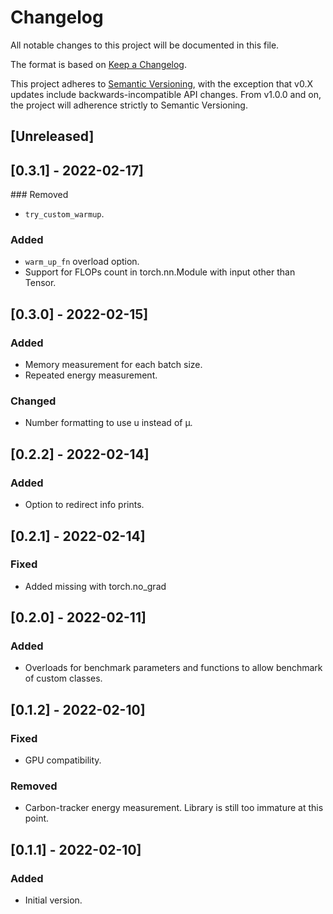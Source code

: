 # Changelog
All notable changes to this project will be documented in this file.

The format is based on [Keep a Changelog](https://keepachangelog.com/en/1.0.0/).

This project adheres to [Semantic Versioning](https://semver.org/spec/v2.0.0.html), with the exception that v0.X updates include backwards-incompatible API changes.
From v1.0.0 and on, the project will adherence strictly to Semantic Versioning.


## [Unreleased]


## [0.3.1] - 2022-02-17]
### Removed
- `try_custom_warmup`.

### Added
- `warm_up_fn` overload option.
- Support for FLOPs count in torch.nn.Module with input other than Tensor.


## [0.3.0] - 2022-02-15]
### Added
- Memory measurement for each batch size.
- Repeated energy measurement.

### Changed
- Number formatting to use u instead of µ.


## [0.2.2] - 2022-02-14]
### Added
- Option to redirect info prints.


## [0.2.1] - 2022-02-14]
### Fixed
- Added missing with torch.no_grad


## [0.2.0] - 2022-02-11]
### Added
- Overloads for benchmark parameters and functions to allow benchmark of custom classes.


## [0.1.2] - 2022-02-10]
### Fixed
- GPU compatibility.

### Removed
- Carbon-tracker energy measurement. Library is still too immature at this point.


## [0.1.1] - 2022-02-10]
### Added
- Initial version.
